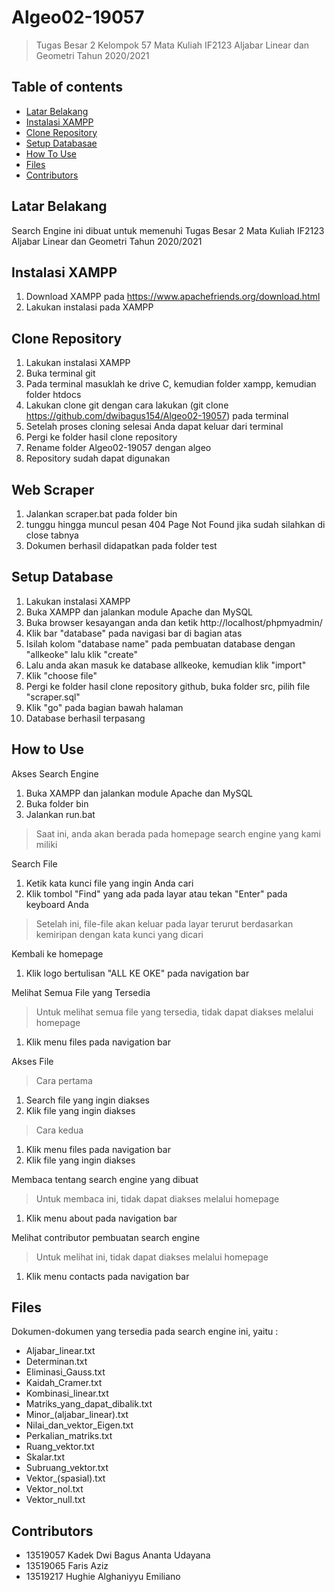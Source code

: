 # Algeo02-19057
> Tugas Besar 2 Kelompok 57 Mata Kuliah IF2123 Aljabar Linear dan Geometri Tahun 2020/2021


## Table of contents
* [Latar Belakang](#latar-belakang)
* [Instalasi XAMPP](#instalasi-xampp)
* [Clone Repository](#clone-repository)
* [Setup Databasae](#setup-database)
* [How To Use](#how-to-use)
* [Files](#files)
* [Contributors](#contributors)


## Latar Belakang
Search Engine ini dibuat untuk memenuhi Tugas Besar 2 Mata Kuliah IF2123 Aljabar Linear dan Geometri Tahun 2020/2021


## Instalasi XAMPP
1. Download XAMPP pada https://www.apachefriends.org/download.html
2. Lakukan instalasi pada XAMPP


## Clone Repository
1. Lakukan instalasi XAMPP
2. Buka terminal git
3. Pada terminal masuklah ke drive C, kemudian folder xampp, kemudian folder htdocs
4. Lakukan clone git dengan cara lakukan (git clone https://github.com/dwibagus154/Algeo02-19057) pada terminal
5. Setelah proses cloning selesai Anda dapat keluar dari terminal
6. Pergi ke folder hasil clone repository
7. Rename folder Algeo02-19057 dengan algeo
8. Repository sudah dapat digunakan

## Web Scraper
1. Jalankan scraper.bat pada folder bin
2. tunggu hingga muncul pesan 404 Page Not Found jika sudah silahkan di close tabnya
3. Dokumen berhasil didapatkan pada folder test

## Setup Database
1. Lakukan instalasi XAMPP
2. Buka XAMPP dan jalankan module Apache dan MySQL
3. Buka browser kesayangan anda dan ketik http://localhost/phpmyadmin/
4. Klik bar "database" pada navigasi bar di bagian atas
5. Isilah kolom "database name" pada pembuatan database dengan "allkeoke" lalu klik "create"
6. Lalu anda akan masuk ke database allkeoke, kemudian klik "import" 
7. Klik "choose file"
8. Pergi ke folder hasil clone repository github, buka folder src, pilih file "scraper.sql"
9. Klik "go" pada bagian bawah halaman
10. Database berhasil terpasang


## How to Use
Akses Search Engine
1. Buka XAMPP dan jalankan module Apache dan MySQL
2. Buka folder bin
3. Jalankan run.bat
> Saat ini, anda akan berada pada homepage search engine yang kami miliki

Search File
1. Ketik kata kunci file yang ingin Anda cari
2. Klik tombol "Find" yang ada pada layar atau tekan "Enter" pada keyboard Anda
> Setelah ini, file-file akan keluar pada layar terurut berdasarkan kemiripan dengan kata kunci yang dicari

Kembali ke homepage
1. Klik logo bertulisan "ALL KE OKE" pada navigation bar

Melihat Semua File yang Tersedia
> Untuk melihat semua file yang tersedia, tidak dapat diakses melalui homepage
1. Klik menu files pada navigation bar

Akses File
> Cara pertama
1. Search file yang ingin diakses
2. Klik file yang ingin diakses
> Cara kedua
1. Klik menu files pada navigation bar
2. Klik file yang ingin diakses

Membaca tentang search engine yang dibuat
> Untuk membaca ini, tidak dapat diakses melalui homepage
1. Klik menu about pada navigation bar

Melihat contributor pembuatan search engine
> Untuk melihat ini, tidak dapat diakses melalui homepage
1. Klik menu contacts pada navigation bar


## Files
Dokumen-dokumen yang tersedia pada search engine ini, yaitu :
* Aljabar_linear.txt
* Determinan.txt
* Eliminasi_Gauss.txt
* Kaidah_Cramer.txt
* Kombinasi_linear.txt
* Matriks_yang_dapat_dibalik.txt
* Minor_(aljabar_linear).txt
* Nilai_dan_vektor_Eigen.txt
* Perkalian_matriks.txt
* Ruang_vektor.txt
* Skalar.txt
* Subruang_vektor.txt
* Vektor_(spasial).txt
* Vektor_nol.txt
* Vektor_null.txt


## Contributors
* 13519057 Kadek Dwi Bagus Ananta Udayana
* 13519065 Faris Aziz
* 13519217 Hughie Alghaniyyu Emiliano
